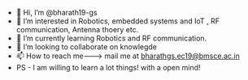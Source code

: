 - 👋 Hi, I’m @bharath19-gs
- 👀 I’m interested in Robotics, embedded systems and IoT , RF communication, Antenna thoery etc.
- 🌱 I’m currently learning Robotics and RF communication.
- 💞️ I’m looking to collaborate on knowlegde
- 📫 How to reach me---> mail me at bharathgs.ec19@bmsce.ac.in
- PS - I am willing to learn a lot things! with a open mind!

<!---
bharath19-gs/bharath19-gs is a ✨ special ✨ repository because its `README.md` (this file) appears on your GitHub profile.
You can click the Preview link to take a look at your changes.
--->
